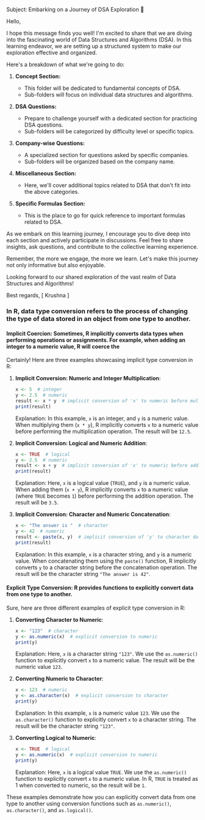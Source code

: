 Subject: Embarking on a Journey of DSA Exploration 🚀

Hello,

I hope this message finds you well! I'm excited to share that we are diving into the fascinating world of Data Structures and Algorithms (DSA). In this learning endeavor, we are setting up a structured system to make our exploration effective and organized.

Here's a breakdown of what we're going to do:

1. **Concept Section:**
   - This folder will be dedicated to fundamental concepts of DSA.
   - Sub-folders will focus on individual data structures and algorithms.

2. **DSA Questions:**
   - Prepare to challenge yourself with a dedicated section for practicing DSA questions.
   - Sub-folders will be categorized by difficulty level or specific topics.

3. **Company-wise Questions:**
   - A specialized section for questions asked by specific companies.
   - Sub-folders will be organized based on the company name.

4. **Miscellaneous Section:**
   - Here, we'll cover additional topics related to DSA that don't fit into the above categories.

5. **Specific Formulas Section:**
   - This is the place to go for quick reference to important formulas related to DSA.

As we embark on this learning journey, I encourage you to dive deep into each section and actively participate in discussions. Feel free to share insights, ask questions, and contribute to the collective learning experience.

Remember, the more we engage, the more we learn. Let's make this journey not only informative but also enjoyable.

Looking forward to our shared exploration of the vast realm of Data Structures and Algorithms!

Best regards,
[ Krushna ]
### In R, data type conversion refers to the process of changing the type of data stored in an object from one type to another.
#### Implicit Coercion: Sometimes, R implicitly converts data types when performing operations or assignments. For example, when adding an integer to a numeric value, R will coerce the 
Certainly! Here are three examples showcasing implicit type conversion in R:

1. **Implicit Conversion: Numeric and Integer Multiplication**:
   ```R
   x <- 5  # integer
   y <- 2.5  # numeric
   result <- x * y  # implicit conversion of 'x' to numeric before multiplication
   print(result)
   ```
   Explanation: In this example, `x` is an integer, and `y` is a numeric value. When multiplying them (`x * y`), R implicitly converts `x` to a numeric value before performing the multiplication operation. The result will be `12.5`.

2. **Implicit Conversion: Logical and Numeric Addition**:
   ```R
   x <- TRUE  # logical
   y <- 2.5  # numeric
   result <- x + y  # implicit conversion of 'x' to numeric before addition
   print(result)
   ```
   Explanation: Here, `x` is a logical value (`TRUE`), and `y` is a numeric value. When adding them (`x + y`), R implicitly converts `x` to a numeric value (where `TRUE` becomes `1`) before performing the addition operation. The result will be `3.5`.

3. **Implicit Conversion: Character and Numeric Concatenation**:
   ```R
   x <- "The answer is "  # character
   y <- 42  # numeric
   result <- paste(x, y)  # implicit conversion of 'y' to character during concatenation
   print(result)
   ```
   Explanation: In this example, `x` is a character string, and `y` is a numeric value. When concatenating them using the `paste()` function, R implicitly converts `y` to a character string before the concatenation operation. The result will be the character string `"The answer is 42"`.

#### Explicit Type Conversion: R provides functions to explicitly convert data from one type to another.

Sure, here are three different examples of explicit type conversion in R:

1. **Converting Character to Numeric**:
   ```R
   x <- "123"  # character
   y <- as.numeric(x)  # explicit conversion to numeric
   print(y)
   ```
   Explanation: Here, `x` is a character string `"123"`. We use the `as.numeric()` function to explicitly convert `x` to a numeric value. The result will be the numeric value `123`.

2. **Converting Numeric to Character**:
   ```R
   x <- 123  # numeric
   y <- as.character(x)  # explicit conversion to character
   print(y)
   ```
   Explanation: In this example, `x` is a numeric value `123`. We use the `as.character()` function to explicitly convert `x` to a character string. The result will be the character string `"123"`.

3. **Converting Logical to Numeric**:
   ```R
   x <- TRUE  # logical
   y <- as.numeric(x)  # explicit conversion to numeric
   print(y)
   ```
   Explanation: Here, `x` is a logical value `TRUE`. We use the `as.numeric()` function to explicitly convert `x` to a numeric value. In R, `TRUE` is treated as 1 when converted to numeric, so the result will be `1`.

These examples demonstrate how you can explicitly convert data from one type to another using conversion functions such as `as.numeric()`, `as.character()`, and `as.logical()`.


